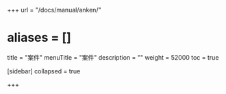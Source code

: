 +++
url = "/docs/manual/anken/"
# aliases = []
title = "案件"
menuTitle = "案件"
description = ""
weight = 52000
toc = true

[sidebar]
collapsed = true

+++
